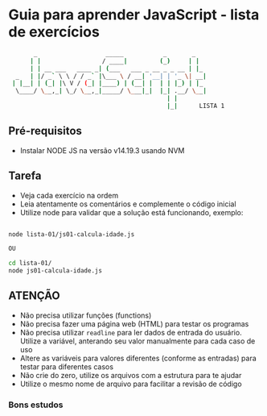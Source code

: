 # Guia para aprender JavaScript - lista de exercícios

```bash
       _                   _____           _       _   
      | |                 / ____|         (_)     | |  
      | | __ ___   ____ _| (___   ___ _ __ _ _ __ | |_ 
  _   | |/ _` \ \ / / _` |\___ \ / __| '__| | '_ \| __|
 | |__| | (_| |\ V / (_| |____) | (__| |  | | |_) | |_ 
  \____/ \__,_| \_/ \__,_|_____/ \___|_|  |_| .__/ \__|
                                            | |        
                                            |_|      LISTA 1
```

## Pré-requisitos

- Instalar NODE JS na versão v14.19.3 usando NVM

## Tarefa

- Veja cada exercício na ordem
- Leia atentamente os comentários e complemente o código inicial
- Utilize node para validar que a solução está funcionando, exemplo:

```bash

node lista-01/js01-calcula-idade.js

OU

cd lista-01/
node js01-calcula-idade.js

```

## ATENÇÃO

- Não precisa utilizar funções (functions)
- Não precisa fazer uma página web (HTML) para testar os programas
- Não precisa utilizar `readline` para ler dados de entrada do usuário. Utilize a variável, anterando seu valor manualmente para cada caso de uso
- Altere as variáveis para valores diferentes (conforme as entradas) para testar para diferentes casos
- Não crie do zero, utilize os arquivos com a estrutura para te ajudar
- Utilize o mesmo nome de arquivo para facilitar a revisão de código


### Bons estudos